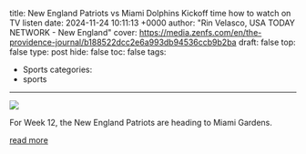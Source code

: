 title: New England Patriots vs Miami Dolphins Kickoff time how to watch on TV listen
date: 2024-11-24 10:11:13 +0000
author: "Rin Velasco, USA TODAY NETWORK - New England"
cover: https://media.zenfs.com/en/the-providence-journal/b188522dcc2e6a993db94536ccb9b2ba
draft: false
top: false
type: post
hide: false
toc: false
tags:
  - Sports
categories:
  - sports
---

![](https://media.zenfs.com/en/the-providence-journal/b188522dcc2e6a993db94536ccb9b2ba)

For Week 12, the New England Patriots are heading to Miami Gardens.

[read more](https://www.providencejournal.com/story/sports/nfl/2024/11/24/new-england-patriots-week-12-game-miami-dolphins-kick-off-start-time-drake-maye/76446621007/)
